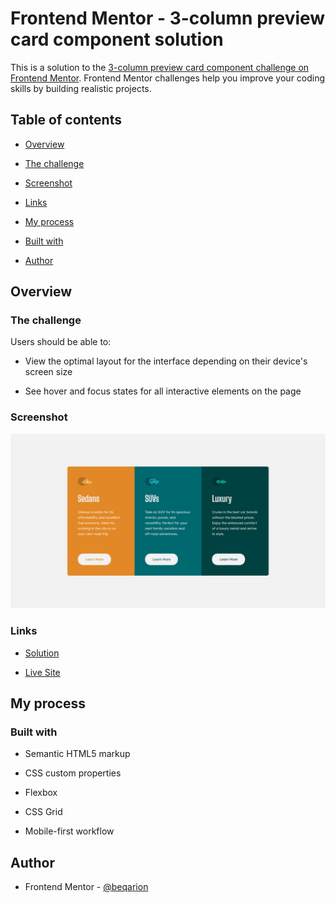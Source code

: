 # Frontend Mentor - 3-column preview card component solution

  

This is a solution to the [3-column preview card component challenge on Frontend Mentor](https://www.frontendmentor.io/challenges/3column-preview-card-component-pH92eAR2-). Frontend Mentor challenges help you improve your coding skills by building realistic projects.

  

## Table of contents

  

- [Overview](#overview)

- [The challenge](#the-challenge)

- [Screenshot](#screenshot)

- [Links](#links)

- [My process](#my-process)

- [Built with](#built-with)

- [Author](#author)

  
  

## Overview

  

### The challenge

  

Users should be able to:

  

- View the optimal layout for the interface depending on their device's screen size

- See hover and focus states for all interactive elements on the page

  

### Screenshot

  

![](./screenshot.png)

  

### Links

  

- [Solution](https://github.com/beqarion/results-summary-component-main)

- [Live Site](https://beqarion.github.io/results-summary-component-main/)

  

## My process

  

### Built with

  

- Semantic HTML5 markup

- CSS custom properties

- Flexbox

- CSS Grid

- Mobile-first workflow

  

## Author

  

- Frontend Mentor - [@beqarion](https://www.frontendmentor.io/profile/beqarion)
